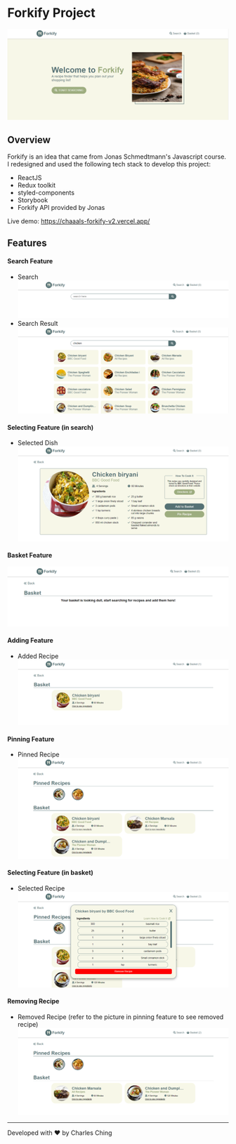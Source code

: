 # Forkify Project

<img src='public/images/forkify-overview.png' alt='overview'>

## Overview

Forkify is an idea that came from Jonas Schmedtmann's Javascript course. I redesigned and used the following tech stack to develop this project:

- ReactJS
- Redux toolkit
- styled-components
- Storybook
- Forkify API provided by Jonas

Live demo: https://chaaals-forkify-v2.vercel.app/

## Features

#### Search Feature

- Search
  <img src='public/images/forkify-search-feature.png' alt='search-feature' />
- Search Result
  <img src='public/images/forkify-search-feature-result.png' alt='search-feature-result' />

#### Selecting Feature (in search)

- Selected Dish
  <img src='public/images/forkify-selecting-feature.png' alt='selecting-feature' />

#### Basket Feature

<img src='public/images/forkify-basket-feature.png' alt='basket-feature' />

#### Adding Feature

- Added Recipe
  <img src='public/images/forkify-adding-feature.png' alt='adding-feature' />

#### Pinning Feature

- Pinned Recipe
  <img src='public/images/forkify-pinning-feature.png' alt='pinning-feature' />

#### Selecting Feature (in basket)

- Selected Recipe
  <img src='public/images/forkify-selecting-feature-inbasket.png' alt='selecting-feature-inbasket' />

#### Removing Recipe

- Removed Recipe (refer to the picture in pinning feature to see removed recipe)
  <img src='public/images/forkify-removing-feature-inbasket.png' alt='removing-feature-inbasket' />

<hr>

Developed with ❤️ by Charles Ching

